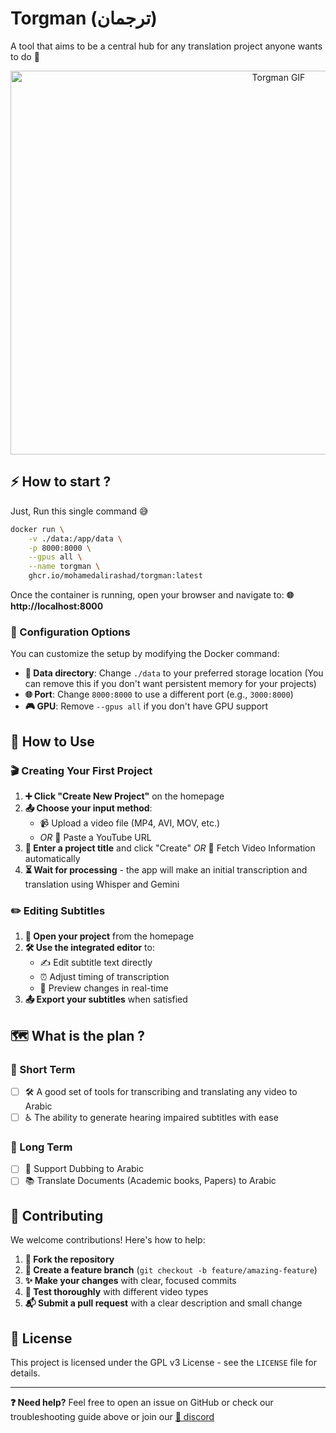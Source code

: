 # Torgman (ترجمان)

A tool that aims to be a central hub for any translation project anyone wants to do 👳
<center>
   <img width="842" height="614" alt="Torgman GIF" src="https://github.com/user-attachments/assets/15093291-bf4e-4f02-85be-5a7e427abd6d" />
</center>

## ⚡ How to start ?

Just, Run this single command 😅

```bash
docker run \
    -v ./data:/app/data \
    -p 8000:8000 \
    --gpus all \
    --name torgman \
    ghcr.io/mohamedalirashad/torgman:latest
```

Once the container is running, open your browser and navigate to:
**🌐 http://localhost:8000**

### 🔧 Configuration Options

You can customize the setup by modifying the Docker command:

- **📁 Data directory**: Change `./data` to your preferred storage location (You can remove this if you don't want persistent memory for your projects)
- **🌐 Port**: Change `8000:8000` to use a different port (e.g., `3000:8000`)
- **🎮 GPU**: Remove `--gpus all` if you don't have GPU support

## 📖 How to Use

### 🎬 Creating Your First Project

1. **➕ Click "Create New Project"** on the homepage
2. **📤 Choose your input method**:
   - 📹 Upload a video file (MP4, AVI, MOV, etc.)
   - *OR* 🔗 Paste a YouTube URL
3. **📝 Enter a project title** and click "Create" *OR* 🤖 Fetch Video Information automatically
4. **⏳ Wait for processing** - the app will make an initial transcription and translation using Whisper and Gemini

### ✏️ Editing Subtitles

1. **📂 Open your project** from the homepage
2. **🛠️ Use the integrated editor** to:
   - ✍️ Edit subtitle text directly
   - ⏰ Adjust timing of transcription
   - 👀 Preview changes in real-time
3. **📤 Export your subtitles** when satisfied

## 🗺️ What is the plan ?

### 🎯 Short Term
- [ ] 🛠️ A good set of tools for transcribing and translating any video to Arabic
- [ ] ♿ The ability to generate hearing impaired subtitles with ease

### 🚀 Long Term
- [ ] 🎵 Support Dubbing to Arabic
- [ ] 📚 Translate Documents (Academic books, Papers) to Arabic

## 🤝 Contributing

We welcome contributions! Here's how to help:

1. **🍴 Fork the repository**
2. **🌿 Create a feature branch** (`git checkout -b feature/amazing-feature`)
3. **✨ Make your changes** with clear, focused commits
4. **🧪 Test thoroughly** with different video types
5. **📬 Submit a pull request** with a clear description and small change

## 📄 License

This project is licensed under the GPL v3 License - see the `LICENSE` file for details.

---

**❓ Need help?** Feel free to open an issue on GitHub or check our troubleshooting guide above or join our [💬 discord](https://discord.gg/DWAFvWwsRA)

